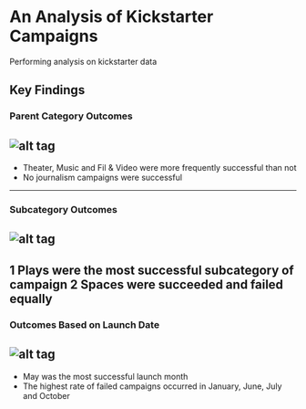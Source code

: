 # An Analysis of Kickstarter Campaigns
Performing analysis on kickstarter data
## Key Findings
### Parent Category Outcomes
![alt tag](https://user-images.githubusercontent.com/77405273/105950457-44d71400-6023-11eb-83a3-ad78d063e609.png)
---
* Theater, Music and Fil & Video were more frequently successful than not
* No journalism campaigns were successful 
---
### Subcategory Outcomes
![alt tag](https://user-images.githubusercontent.com/77405273/105950482-4ef91280-6023-11eb-9657-37bdd75fb647.png)
---
1 Plays were the most successful subcategory of campaign 
2 Spaces were succeeded and failed equally
---
### Outcomes Based on Launch Date
![alt tag](http://url/to/img.png)
---
- May was the most successful launch month
- The highest rate of failed campaigns occurred in January, June, July and October

